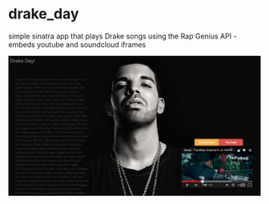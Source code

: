 drake_day
=========
simple sinatra app that plays Drake songs using the Rap Genius API - embeds youtube and soundcloud iframes

![screenshot](/public/screenshot.png?raw=true)